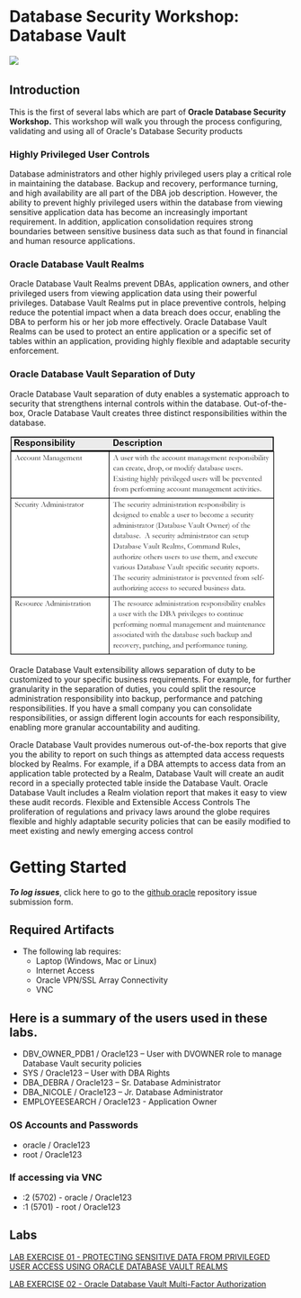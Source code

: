 ﻿# Database Security Workshop: Database Vault

![](images/WorkshopHeader/100.png)

## Introduction

This is the first of several labs which are part of **Oracle Database Security Workshop.** This workshop will walk you through the process configuring, validating and using all of Oracle's Database Security products

### Highly Privileged User Controls

Database administrators and other highly privileged users play a critical role in maintaining the database. Backup and recovery, performance turning, and high availability are all part of the DBA job description. However, the ability to prevent highly privileged users within the database from viewing sensitive application data has become an increasingly important requirement. In addition, application consolidation requires strong boundaries between sensitive business data such as that found in financial and human resource applications.

### Oracle Database Vault Realms

Oracle Database Vault Realms prevent DBAs, application owners, and other privileged users from viewing application data using their powerful privileges.  Database Vault Realms put in place preventive controls, helping reduce the potential impact when a data breach does occur, enabling the DBA to perform his or her job more effectively. Oracle Database Vault Realms can be used to protect an entire application or a specific set of tables within an application, providing highly flexible and adaptable security enforcement. 

### Oracle Database Vault Separation of Duty

Oracle Database Vault separation of duty enables a systematic approach to security that strengthens internal controls within the database. Out-of-the-box, Oracle Database Vault creates three distinct responsibilities within the database.

![](images/101.png)

Oracle Database Vault extensibility allows separation of duty to be customized to your specific business requirements. For example, for further granularity in the separation of duties, you could split the resource administration responsibility into backup, performance and patching responsibilities. If you have a small company you can consolidate responsibilities, or assign different login accounts for each responsibility, enabling more granular accountability and auditing.

Oracle Database Vault provides numerous out-of-the-box reports that give you the ability to report on such things as attempted data access requests blocked by Realms. For example, if a DBA attempts to access data from an application table protected by a Realm, Database Vault will create an audit record in a specially protected table inside the Database Vault. Oracle Database Vault includes a Realm violation report that makes it easy to view these audit records.
Flexible and Extensible Access Controls
The proliferation of regulations and privacy laws around the globe requires flexible and highly adaptable security policies that can be easily modified to meet existing and newly emerging access control 

# Getting Started

***To log issues***, click here to go to the [github oracle](https://github.com/kwazulu/dbsec-workshop/issues/new) repository issue submission form.

## Required Artifacts

- The following lab requires:
  - Laptop (Windows, Mac or Linux)
  - Internet Access
  - Oracle VPN/SSL Array Connectivity
  - VNC

##	Here is a summary of the users used in these labs.
  -	DBV_OWNER_PDB1 / Oracle123 – User with DVOWNER role to manage Database Vault security policies
  -	SYS / Oracle123     – User with DBA Rights
  - DBA_DEBRA / Oracle123 – Sr. Database Administrator
  - DBA_NICOLE  / Oracle123 – Jr. Database Administrator
  - EMPLOYEESEARCH / Oracle123 - Application Owner

###	OS Accounts and Passwords
  -	oracle / Oracle123
  - root / Oracle123

###	If accessing via VNC
 - :2 (5702) - oracle / Oracle123
 - :1 (5701) - root / Oracle123


## Labs

[LAB EXERCISE 01 - PROTECTING SENSITIVE DATA FROM PRIVILEGED USER ACCESS USING ORACLE DATABASE VAULT REALMS
](100%2FREADME.md)

[LAB EXERCISE 02 - Oracle Database Vault Multi-Factor Authorization
](200%2FREADME.md)


